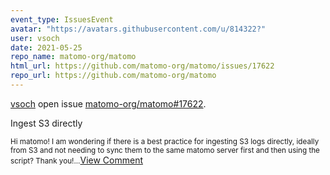 ```yaml
---
event_type: IssuesEvent
avatar: "https://avatars.githubusercontent.com/u/814322?"
user: vsoch
date: 2021-05-25
repo_name: matomo-org/matomo
html_url: https://github.com/matomo-org/matomo/issues/17622
repo_url: https://github.com/matomo-org/matomo
---
```


<a href='https://github.com/vsoch' target='_blank'>vsoch</a> open issue <a href='https://github.com/matomo-org/matomo/issues/17622' target='_blank'>matomo-org/matomo#17622</a>.

<p>Ingest S3 directly</p><small>Hi matomo! I am wondering if there is a best practice for ingesting S3 logs directly, ideally from S3 and not needing to sync them to the same matomo server first and then using the script? Thank you!...</small><a href='https://github.com/matomo-org/matomo/issues/17622' target='_blank'>View Comment</a>